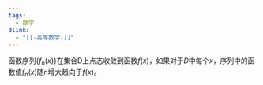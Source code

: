 ```yaml
---
tags:
  - 数学
dlink:
  - "[[-高等数学-]]"
---
```

函数序列$\{f_n(x)\}$在集合D上点态收敛到函数$f(x)$，如果对于$D$中每个$x$，序列中的函数值$f_n(x)$随$n$增大趋向于$f(x)$。